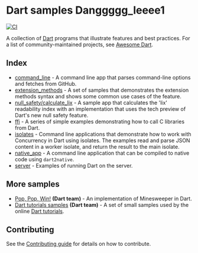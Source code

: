 # Dart samples Danggggg_leeee1

[![CI](https://github.com/dart-lang/samples/workflows/Dart%20CI/badge.svg)](https://github.com/dart-lang/samples/actions?query=branch%3Amaster)

A collection of [Dart][dart] programs that illustrate features and best
practices. For a list of community-maintained projects, see [Awesome
Dart][awesome-dart].

## Index

- [command_line](https://github.com/dart-lang/samples/blob/master/command_line) -
  A command line app that parses command-line options and fetches from GitHub.
- [extension_methods](https://github.com/dart-lang/samples/blob/master/extension_methods) -
  A set of samples that demonstrates the extension methods syntax and shows some
  common use cases of the feature.
- [null_safety/calculate_lix](https://github.com/dart-lang/samples/tree/master/null_safety/calculate_lix) -
  A sample app that calculates the 'lix' readability index with an
  implementation that uses the tech preview of Dart's new null safety feature.
- [ffi](https://github.com/dart-lang/samples/blob/master/ffi) - A series of
  simple examples demonstrating how to call C libraries from Dart.
- [isolates](https://github.com/dart-lang/samples/blob/master/isolates) - Command line
  applications that demonstrate how to work with Concurrency in Dart using isolates.
  The examples read and parse JSON content in a worker isolate, and return the result to
  the main isolate.
- [native_app](https://github.com/dart-lang/samples/blob/master/native_app) - A
  command line application that can be compiled to native code using
  `dart2native`.
- [server](https://github.com/dart-lang/samples/blob/master/server) - Examples
  of running Dart on the server.

## More samples

- [Pop, Pop, Win!][pop-pop-win] **(Dart team)** - An implementation of
  Minesweeper in Dart.
- [Dart tutorials samples][dart-tutorials-github] **(Dart team)** - A set of
  small samples used by the online [Dart tutorials][dart-tutorials].

## Contributing

See the [Contributing guide][contributing] for details on how to contribute.

[dart]: https://dart.dev
[awesome-dart]: https://github.com/yissachar/awesome-dart
[contributing]: https://github.com/dart-lang/samples/blob/master/CONTRIBUTING.md
[pop-pop-win]: https://github.com/dart-lang/sample-pop_pop_win
[dart-tutorials-github]: https://github.com/dart-lang/dart-tutorials-samples
[dart-tutorials]: https://dart.dev/tutorials
